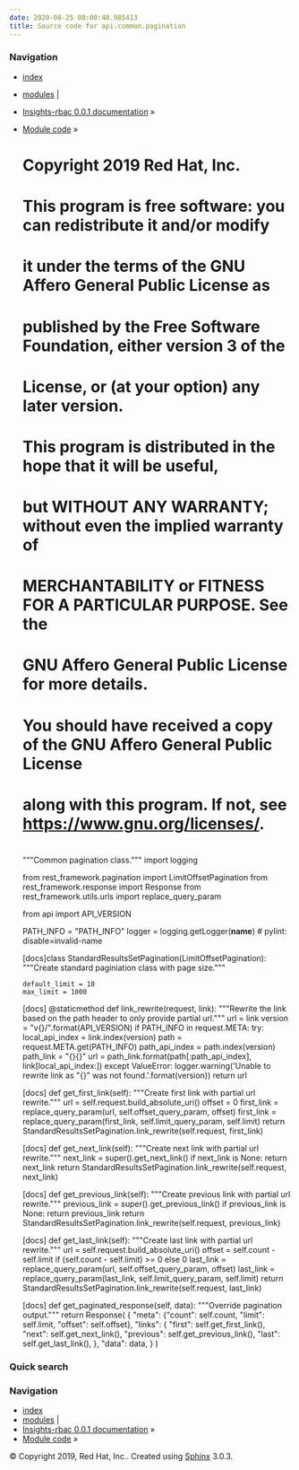 ```yaml
---
date: 2020-08-25 00:00:48.985413
title: Source code for api.common.pagination
---
```

### Navigation

  - [index](../../../../genindex/ "General Index")
  - [modules](../../../../py-modindex/ "Python Module Index") |
  - [Insights-rbac 0.0.1 documentation](../../../../index/) »
  - [Module code](../../../index/) »


    #
    # Copyright 2019 Red Hat, Inc.
    #
    # This program is free software: you can redistribute it and/or modify
    # it under the terms of the GNU Affero General Public License as
    # published by the Free Software Foundation, either version 3 of the
    # License, or (at your option) any later version.
    #
    # This program is distributed in the hope that it will be useful,
    # but WITHOUT ANY WARRANTY; without even the implied warranty of
    # MERCHANTABILITY or FITNESS FOR A PARTICULAR PURPOSE.  See the
    # GNU Affero General Public License for more details.
    #
    # You should have received a copy of the GNU Affero General Public License
    # along with this program.  If not, see <https://www.gnu.org/licenses/>.
    #
    
    """Common pagination class."""
    import logging
    
    from rest_framework.pagination import LimitOffsetPagination
    from rest_framework.response import Response
    from rest_framework.utils.urls import replace_query_param
    
    from api import API_VERSION
    
    PATH_INFO = "PATH_INFO"
    logger = logging.getLogger(__name__)  # pylint: disable=invalid-name
    
    
    [docs]class StandardResultsSetPagination(LimitOffsetPagination):
        """Create standard paginiation class with page size."""
    
        default_limit = 10
        max_limit = 1000
    
    [docs]    @staticmethod
        def link_rewrite(request, link):
            """Rewrite the link based on the path header to only provide partial url."""
            url = link
            version = "v{}/".format(API_VERSION)
            if PATH_INFO in request.META:
                try:
                    local_api_index = link.index(version)
                    path = request.META.get(PATH_INFO)
                    path_api_index = path.index(version)
                    path_link = "{}{}"
                    url = path_link.format(path[:path_api_index], link[local_api_index:])
                except ValueError:
                    logger.warning('Unable to rewrite link as "{}" was not found.'.format(version))
            return url
    
    [docs]    def get_first_link(self):
            """Create first link with partial url rewrite."""
            url = self.request.build_absolute_uri()
            offset = 0
            first_link = replace_query_param(url, self.offset_query_param, offset)
            first_link = replace_query_param(first_link, self.limit_query_param, self.limit)
            return StandardResultsSetPagination.link_rewrite(self.request, first_link)
    
    [docs]    def get_next_link(self):
            """Create next link with partial url rewrite."""
            next_link = super().get_next_link()
            if next_link is None:
                return next_link
            return StandardResultsSetPagination.link_rewrite(self.request, next_link)
    
    [docs]    def get_previous_link(self):
            """Create previous link with partial url rewrite."""
            previous_link = super().get_previous_link()
            if previous_link is None:
                return previous_link
            return StandardResultsSetPagination.link_rewrite(self.request, previous_link)
    
    [docs]    def get_last_link(self):
            """Create last link with partial url rewrite."""
            url = self.request.build_absolute_uri()
            offset = self.count - self.limit if (self.count - self.limit) >= 0 else 0
            last_link = replace_query_param(url, self.offset_query_param, offset)
            last_link = replace_query_param(last_link, self.limit_query_param, self.limit)
            return StandardResultsSetPagination.link_rewrite(self.request, last_link)
    
    [docs]    def get_paginated_response(self, data):
            """Override pagination output."""
            return Response(
                {
                    "meta": {"count": self.count, "limit": self.limit, "offset": self.offset},
                    "links": {
                        "first": self.get_first_link(),
                        "next": self.get_next_link(),
                        "previous": self.get_previous_link(),
                        "last": self.get_last_link(),
                    },
                    "data": data,
                }
            )

### Quick search

### Navigation

  - [index](../../../../genindex/ "General Index")
  - [modules](../../../../py-modindex/ "Python Module Index") |
  - [Insights-rbac 0.0.1 documentation](../../../../index/) »
  - [Module code](../../../index/) »

© Copyright 2019, Red Hat, Inc.. Created using
[Sphinx](http://sphinx-doc.org/) 3.0.3.